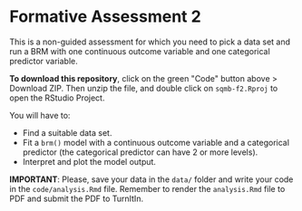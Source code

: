 # Formative Assessment 2

This is a non-guided assessment for which you need to pick a data set and run a BRM with one continuous outcome variable and one categorical predictor variable.

**To download this repository**, click on the green "Code" button above > Download ZIP. Then unzip the file, and double click on `sqmb-f2.Rproj` to open the RStudio Project.

You will have to:

- Find a suitable data set.
- Fit a `brm()` model with a continuous outcome variable and a categorical predictor (the categorical predictor can have 2 or more levels).
- Interpret and plot the model output.

**IMPORTANT**: Please, save your data in the `data/` folder and write your code in the `code/analysis.Rmd` file. Remember to render the  `analysis.Rmd` file to PDF and submit the PDF to TurnItIn.
